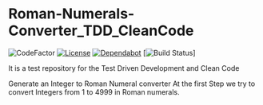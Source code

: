 # Roman-Numerals-Converter_TDD_CleanCode

![CodeFactor](https://img.shields.io/badge/JAVA-13-blue)
[![License](http://img.shields.io/:license-mit-blue.svg)](https://github.com/fh-erfurt/RentATool/blob/master/LICENSE)
[![Dependabot](https://badgen.net/badge/Dependabot/enabled/green?icon=dependabot)](https://dependabot.com/)
[![Build Status](https://github.com/darthkali/Roman-Numerals-Converter_TDD_CleanCode/workflows/RomanNumeralConverter/badge.svg)]


It is a test repository for the Test Driven Development and Clean Code


Generate an Integer to Roman Numeral converter
At the first Step we try to convert Integers from 1 to 4999 in Roman numerals.
